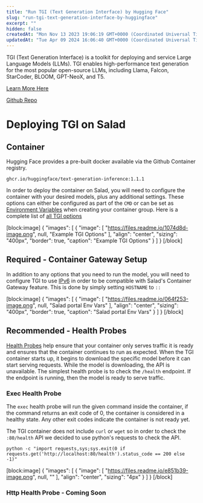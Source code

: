 ```yaml
---
title: "Run TGI (Text Generation Interface) by Hugging Face"
slug: "run-tgi-text-generation-interface-by-huggingface"
excerpt: ""
hidden: false
createdAt: "Mon Nov 13 2023 19:06:19 GMT+0000 (Coordinated Universal Time)"
updatedAt: "Tue Apr 09 2024 16:06:40 GMT+0000 (Coordinated Universal Time)"
---
```

TGI (Text Generation Interface) is a toolkit for deploying and service Large Language Models (LLMs). TGI enables high-performance text generation for the most popular open-source LLMs, including Llama, Falcon, StarCoder, BLOOM, GPT-NeoX, and T5.

[Learn More Here](https://huggingface.co/docs/text-generation-inference/main/en/index)

[Github Repo](https://github.com/huggingface/text-generation-inference)

# Deploying TGI on Salad

## Container

Hugging Face provides a pre-built docker available via the Github Container registry. 

```Text Docker
ghcr.io/huggingface/text-generation-inference:1.1.1
```

In order to deploy the container on Salad, you will need to configure the container with your desired models, plus any additional settings. These options can either be configured as part of the `CMD` or can be set as [Environment Variables](doc:environment-variables) when creating your container group. Here is a complete list of [all TGI options](https://huggingface.co/docs/text-generation-inference/main/en/basic_tutorials/launcher)

[block:image]
{
  "images": [
    {
      "image": [
        "https://files.readme.io/1074d8d-image.png",
        null,
        "Example TGI Options"
      ],
      "align": "center",
      "sizing": "400px",
      "border": true,
      "caption": "Example TGI Options"
    }
  ]
}
[/block]


## Required - Container Gateway Setup

In addition to any options that you need to run the model, you will need to configure TGI to use [IPv6](doc:enabling-ipv6) in order to be compatible with Salad's Container Gateway feature. This is done by simply setting `HOSTNAME` to `::`

[block:image]
{
  "images": [
    {
      "image": [
        "https://files.readme.io/064f253-image.png",
        null,
        "Salad portal Env Vars"
      ],
      "align": "center",
      "sizing": "400px",
      "border": true,
      "caption": "Salad portal Env Vars"
    }
  ]
}
[/block]


## Recommended - Health Probes

[Health Probes](doc:health-probes) help ensure that your container only serves traffic it is ready and ensures that the container continues to run as expected. When the TGI container starts up, it begins to download the specific model before it can start serving requests. While the model is downloading, the API is unavailable. The simplest health probe is to check the `/health` endpoint. If the endpoint is running, then the model is ready to serve traffic.

### Exec Health Probe

The `exec` health probe will run the given command inside the container, if the command returns an exit code of 0, the container is considered in a healthy state. Any other exit codes indicate the container is not ready yet. 

The TGI container does not include `curl` or `wget` so in order to check the `:80/health` API we decided to use python's requests to check the API. 

```Text bin
python -c "import requests,sys;sys.exit(0 if requests.get('http://localhost:80/health').status_code == 200 else -1)"
```

[block:image]
{
  "images": [
    {
      "image": [
        "https://files.readme.io/e851b39-image.png",
        null,
        ""
      ],
      "align": "center",
      "sizing": "4px"
    }
  ]
}
[/block]


### Http Health Probe - Coming Soon
